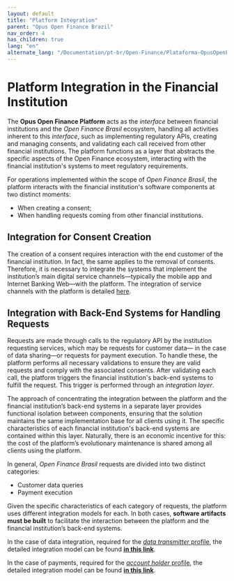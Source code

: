 ```yaml
---
layout: default
title: "Platform Integration"
parent: "Opus Open Finance Brazil"
nav_order: 4
has_children: true
lang: "en"
alternate_lang: "/Documentation/pt-br/Open-Finance/Plataforma-OpusOpenFinance/Integração/OOF-Integração/"
---
```


# Platform Integration in the Financial Institution

The **Opus Open Finance Platform** acts as the *interface* between financial institutions and the *Open Finance Brasil* ecosystem, handling all activities inherent to this *interface*, such as implementing regulatory APIs, creating and managing consents, and validating each call received from other financial institutions. The platform functions as a layer that abstracts the specific aspects of the Open Finance ecosystem, interacting with the financial institution's systems to meet regulatory requirements.

For operations implemented within the scope of *Open Finance Brasil*, the platform interacts with the financial institution's software components at two distinct moments:

- When creating a consent;
- When handling requests coming from other financial institutions.

## Integration for Consent Creation

The creation of a consent requires interaction with the end customer of the financial institution. In fact, the same applies to the removal of consents. Therefore, it is necessary to integrate the systems that implement the institution’s main digital service channels—typically the mobile app and Internet Banking Web—with the platform. The integration of service channels with the platform is detailed [here][Integração app-web].

## Integration with Back-End Systems for Handling Requests

Requests are made through calls to the regulatory API by the institution requesting services, which may be requests for customer data— in the case of data sharing—or requests for payment execution. To handle these, the platform performs all necessary validations to ensure they are valid requests and comply with the associated consents. After validating each call, the platform triggers the financial institution's back-end systems to fulfill the request. This trigger is performed through an *integration layer*.

The approach of concentrating the integration between the platform and the financial institution’s back-end systems in a separate layer provides functional isolation between components, ensuring that the solution maintains the same implementation base for all clients using it. The specific characteristics of each financial institution's back-end systems are contained within this layer. Naturally, there is an economic incentive for this: the cost of the platform’s evolutionary maintenance is shared among all clients using the platform.

In general, *Open Finance Brasil* requests are divided into two distinct categories:

- Customer data queries
- Payment execution

Given the specific characteristics of each category of requests, the platform uses different integration models for each. In both cases, **software artifacts must be built** to facilitate the interaction between the platform and the financial institution’s back-end systems.

In the case of data integration, required for the [*data transmitter* profile][Transmissor], the detailed integration model can be found [**in this link**][Camada de integração].

In the case of payments, required for the [*account holder* profile][Detentor], the detailed integration model can be found [**in this link**][Conectores de Pagamento].

[Camada de Integração]: ./CamadaIntegração.html
[Conectores de Pagamento]: ./Conectores-Pagto.html
[Integração app-web]: ./Jornada-de-Ux/App-e-Web.html
[Transmissor]: ../../Open-Finance-Brasil/PerfisOFB/OFB-Transmissor.html
[Detentor]: ../../Open-Finance-Brasil/PerfisOFB/OFB-Detentor.html
